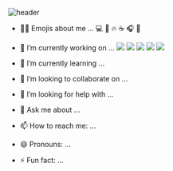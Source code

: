 ![header](https://capsule-render.vercel.app/api?type=waving&section=header&height=240&text=Hello%World!&fontSize=60&fontColor=ffffff&fontAlign=80&fontAlignY=40&animation=fadeIn)

- 🙋‍♀️ Emojis about me ...
  :computer: :memo: :fire: :coffee: :headphones: :musical_note:
  
- 🔭 I’m currently working on ...
  <img src="https://img.shields.io/badge/html5-#E34F26?style=flat-square&logo=html5&logoColor=white"/>
  <img src="https://img.shields.io/badge/공식_명칭-공식_색상_코드?style=flat-square&logo=공식_명칭&logoColor=white"/>
  <img src="https://img.shields.io/badge/공식_명칭-공식_색상_코드?style=flat-square&logo=공식_명칭&logoColor=white"/>
  <img src="https://img.shields.io/badge/공식_명칭-공식_색상_코드?style=flat-square&logo=공식_명칭&logoColor=white"/>
  <img src="https://img.shields.io/badge/공식_명칭-공식_색상_코드?style=flat-square&logo=공식_명칭&logoColor=white"/>
  <!-- <img src="https://img.shields.io/badge/공식_명칭-공식_색상_코드?style=flat-square&logo=공식_명칭&logoColor=white"/> -->
  
- 🌱 I’m currently learning ...
- 👯 I’m looking to collaborate on ...
- 🤔 I’m looking for help with ...
- 💬 Ask me about ...
- 📫 How to reach me: ...
- 😄 Pronouns: ...
- ⚡ Fun fact: ...
